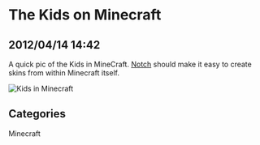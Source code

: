 # The Kids on Minecraft
## 2012/04/14 14:42
A quick pic of the Kids in MineCraft. [Notch][notch] should make it easy to create skins from within Minecraft itself.

![Kids in Minecraft](images/2012-04-14_15.02.15.png)

[notch]: http://twitter.com/notch

## Categories
Minecraft